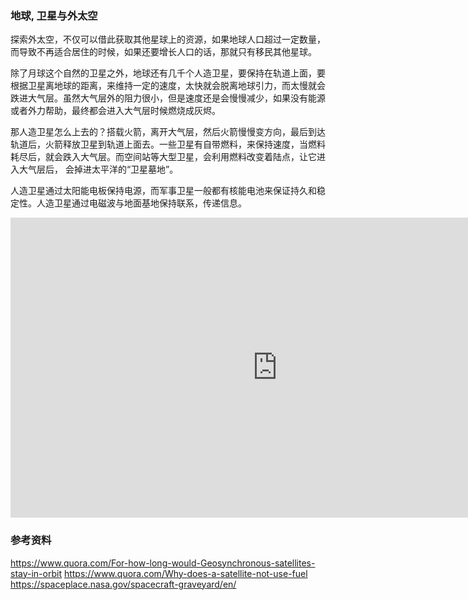 ### 地球, 卫星与外太空

探索外太空，不仅可以借此获取其他星球上的资源，如果地球人口超过一定数量，而导致不再适合居住的时候，如果还要增长人口的话，那就只有移民其他星球。

除了月球这个自然的卫星之外，地球还有几千个人造卫星，要保持在轨道上面，要根据卫星离地球的距离，来维持一定的速度，太快就会脱离地球引力，而太慢就会跌进大气层。虽然大气层外的阻力很小，但是速度还是会慢慢减少，如果没有能源或者外力帮助，最终都会进入大气层时候燃烧成灰烬。

那人造卫星怎么上去的？搭载火箭，离开大气层，然后火箭慢慢变方向，最后到达轨道后，火箭释放卫星到轨道上面去。一些卫星有自带燃料，来保持速度，当燃料耗尽后，就会跌入大气层。而空间站等大型卫星，会利用燃料改变着陆点，让它进入大气层后， 会掉进太平洋的“卫星墓地”。

人造卫星通过太阳能电板保持电源，而军事卫星一般都有核能电池来保证持久和稳定性。人造卫星通过电磁波与地面基地保持联系，传递信息。

<iframe width="854" height="480" src="https://www.youtube.com/embed/IC1JQu9xGHQ" frameborder="0" allowfullscreen></iframe>

### 参考资料

https://www.quora.com/For-how-long-would-Geosynchronous-satellites-stay-in-orbit
https://www.quora.com/Why-does-a-satellite-not-use-fuel
https://spaceplace.nasa.gov/spacecraft-graveyard/en/